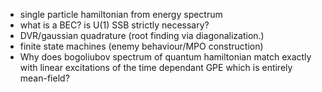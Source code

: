 - single particle hamiltonian from energy spectrum
- what is a BEC? is U(1) SSB strictly necessary?
- DVR/gaussian quadrature (root finding via diagonalization.)
- finite state machines (enemy behaviour/MPO construction)
- Why does bogoliubov spectrum of quantum hamiltonian match exactly with linear excitations of the time dependant GPE which is entirely mean-field?